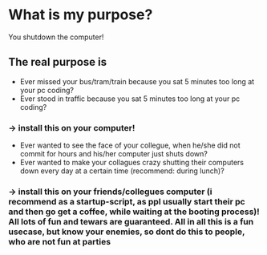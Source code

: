 # What is my purpose?

You shutdown the computer!

## The real purpose is

- Ever missed your bus/tram/train because you sat 5 minutes too long at your pc coding?
- Ever stood in traffic because you sat 5 minutes too long at your pc coding?

### &#8594; install this on your computer!

- Ever wanted to see the face of your collegue, when he/she did not commit for hours and his/her computer just shuts down?
- Ever wanted to make your collagues crazy shutting their computers down every day at a certain time (recommend: during lunch)?

### &#8594; install this on your friends/collegues computer (i recommend as a startup-script, as ppl usually start their pc and then go get a coffee, while waiting at the booting process)! All lots of fun and tewars are guaranteed. All in all this is a fun usecase, but know your enemies, so dont do this to people, who are not fun at parties